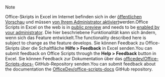 > [!NOTE]
> <span data-ttu-id="63075-101">Office-Skripts in Excel im Internet befinden sich in der [öffentlichen Vorschau](https://techcommunity.microsoft.com/t5/excel-blog/announcing-office-scripts-preview/ba-p/1093559) und müssen [von Ihrem Administrator aktiviert](https://support.office.com/article/office-scripts-settings-in-m365-19d3c51a-6ca2-40ab-978d-60fa49554dcf)werden.</span><span class="sxs-lookup"><span data-stu-id="63075-101">Office Scripts in Excel on the web is in [public preview](https://techcommunity.microsoft.com/t5/excel-blog/announcing-office-scripts-preview/ba-p/1093559) and needs to be [enabled by your administrator](https://support.office.com/article/office-scripts-settings-in-m365-19d3c51a-6ca2-40ab-978d-60fa49554dcf).</span></span> <span data-ttu-id="63075-102">Die hier beschriebene Funktionalität kann sich ändern, wenn sich das Feature entwickelt.</span><span class="sxs-lookup"><span data-stu-id="63075-102">The functionality described here is subject to change as the feature develops.</span></span> <span data-ttu-id="63075-103">Sie können Feedback zu Office-Skripts über die Schaltfläche **Hilfe > Feedback** in Excel senden.</span><span class="sxs-lookup"><span data-stu-id="63075-103">You can submit feedback on Office Scripts through the **Help > Feedback** button in Excel.</span></span> <span data-ttu-id="63075-104">Sie können Feedback zur Dokumentation über das [officedev/Office-Scripts-docs-](https://github.com/OfficeDev/office-scripts-docs/issues) GitHub-Repository senden.</span><span class="sxs-lookup"><span data-stu-id="63075-104">You can submit feedback about the documentation the [OfficeDev/office-scripts-docs](https://github.com/OfficeDev/office-scripts-docs/issues) GitHub repository.</span></span>
